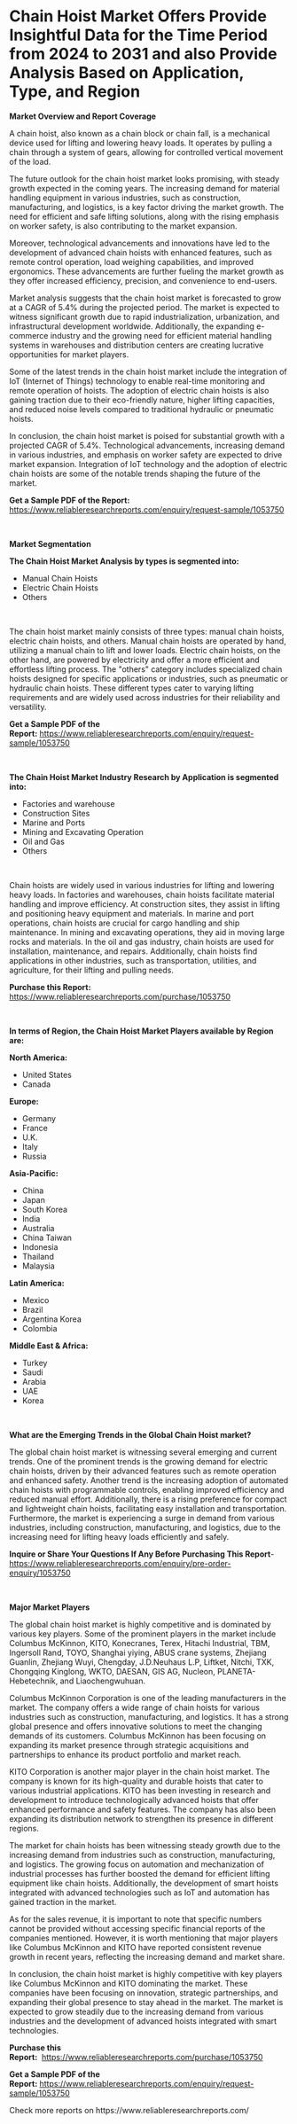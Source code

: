 <p><h1>Chain Hoist Market Offers Provide Insightful Data for the Time Period from 2024 to 2031 and also Provide Analysis Based on Application, Type, and Region</h1></p><p><strong>Market Overview and Report Coverage</strong></p>
<p><p>A chain hoist, also known as a chain block or chain fall, is a mechanical device used for lifting and lowering heavy loads. It operates by pulling a chain through a system of gears, allowing for controlled vertical movement of the load.</p><p>The future outlook for the chain hoist market looks promising, with steady growth expected in the coming years. The increasing demand for material handling equipment in various industries, such as construction, manufacturing, and logistics, is a key factor driving the market growth. The need for efficient and safe lifting solutions, along with the rising emphasis on worker safety, is also contributing to the market expansion.</p><p>Moreover, technological advancements and innovations have led to the development of advanced chain hoists with enhanced features, such as remote control operation, load weighing capabilities, and improved ergonomics. These advancements are further fueling the market growth as they offer increased efficiency, precision, and convenience to end-users.</p><p>Market analysis suggests that the chain hoist market is forecasted to grow at a CAGR of 5.4% during the projected period. The market is expected to witness significant growth due to rapid industrialization, urbanization, and infrastructural development worldwide. Additionally, the expanding e-commerce industry and the growing need for efficient material handling systems in warehouses and distribution centers are creating lucrative opportunities for market players.</p><p>Some of the latest trends in the chain hoist market include the integration of IoT (Internet of Things) technology to enable real-time monitoring and remote operation of hoists. The adoption of electric chain hoists is also gaining traction due to their eco-friendly nature, higher lifting capacities, and reduced noise levels compared to traditional hydraulic or pneumatic hoists.</p><p>In conclusion, the chain hoist market is poised for substantial growth with a projected CAGR of 5.4%. Technological advancements, increasing demand in various industries, and emphasis on worker safety are expected to drive market expansion. Integration of IoT technology and the adoption of electric chain hoists are some of the notable trends shaping the future of the market.</p></p>
<p><strong>Get a Sample PDF of the Report:</strong> <a href="https://www.reliableresearchreports.com/enquiry/request-sample/1053750">https://www.reliableresearchreports.com/enquiry/request-sample/1053750</a></p>
<p>&nbsp;</p>
<p><strong>Market Segmentation</strong></p>
<p><strong>The Chain Hoist Market Analysis by types is segmented into:</strong></p>
<p><ul><li>Manual Chain Hoists</li><li>Electric Chain Hoists</li><li>Others</li></ul></p>
<p>&nbsp;</p>
<p><p>The chain hoist market mainly consists of three types: manual chain hoists, electric chain hoists, and others. Manual chain hoists are operated by hand, utilizing a manual chain to lift and lower loads. Electric chain hoists, on the other hand, are powered by electricity and offer a more efficient and effortless lifting process. The "others" category includes specialized chain hoists designed for specific applications or industries, such as pneumatic or hydraulic chain hoists. These different types cater to varying lifting requirements and are widely used across industries for their reliability and versatility.</p></p>
<p><strong>Get a Sample PDF of the Report:</strong>&nbsp;<a href="https://www.reliableresearchreports.com/enquiry/request-sample/1053750">https://www.reliableresearchreports.com/enquiry/request-sample/1053750</a></p>
<p>&nbsp;</p>
<p><strong>The Chain Hoist Market Industry Research by Application is segmented into:</strong></p>
<p><ul><li>Factories and warehouse</li><li>Construction Sites</li><li>Marine and Ports</li><li>Mining and Excavating Operation</li><li>Oil and Gas</li><li>Others</li></ul></p>
<p>&nbsp;</p>
<p><p>Chain hoists are widely used in various industries for lifting and lowering heavy loads. In factories and warehouses, chain hoists facilitate material handling and improve efficiency. At construction sites, they assist in lifting and positioning heavy equipment and materials. In marine and port operations, chain hoists are crucial for cargo handling and ship maintenance. In mining and excavating operations, they aid in moving large rocks and materials. In the oil and gas industry, chain hoists are used for installation, maintenance, and repairs. Additionally, chain hoists find applications in other industries, such as transportation, utilities, and agriculture, for their lifting and pulling needs.</p></p>
<p><strong>Purchase this Report:</strong>&nbsp; <a href="https://www.reliableresearchreports.com/purchase/1053750">https://www.reliableresearchreports.com/purchase/1053750</a></p>
<p>&nbsp;</p>
<p><strong>In terms of Region, the Chain Hoist Market Players available by Region are:</strong></p>
<p>
    <p> <strong> North America: </strong>
        <ul>
            <li>United States</li>
            <li>Canada</li>
        </ul>
        </p> 
    <p> <strong> Europe: </strong>
        <ul>
            <li>Germany</li>
            <li>France</li>
            <li>U.K.</li>
            <li>Italy</li>
            <li>Russia</li>
        </ul>
        </p> 
    <p> <strong> Asia-Pacific: </strong>
        <ul>
            <li>China</li>
            <li>Japan</li>
            <li>South Korea</li>
            <li>India</li>
            <li>Australia</li>
            <li>China Taiwan</li>
            <li>Indonesia</li>
            <li>Thailand</li>
            <li>Malaysia</li>
        </ul>
        </p> 
    <p> <strong> Latin America: </strong>
        <ul>
            <li>Mexico</li>
            <li>Brazil</li>
            <li>Argentina Korea</li>
            <li>Colombia</li>
        </ul>
        </p> 
    <p> <strong> Middle East & Africa: </strong>
        <ul>
            <li>Turkey</li>
            <li>Saudi</li>
            <li>Arabia</li>
            <li>UAE</li>
            <li>Korea</li>
        </ul>
    </p>
    </p>
<p>&nbsp;</p>
<p><strong>What are the Emerging Trends in the Global Chain Hoist market?</strong></p>
<p><p>The global chain hoist market is witnessing several emerging and current trends. One of the prominent trends is the growing demand for electric chain hoists, driven by their advanced features such as remote operation and enhanced safety. Another trend is the increasing adoption of automated chain hoists with programmable controls, enabling improved efficiency and reduced manual effort. Additionally, there is a rising preference for compact and lightweight chain hoists, facilitating easy installation and transportation. Furthermore, the market is experiencing a surge in demand from various industries, including construction, manufacturing, and logistics, due to the increasing need for lifting heavy loads efficiently and safely.</p></p>
<p><strong>Inquire or Share Your Questions If Any Before Purchasing This Report</strong>- <a href="https://www.reliableresearchreports.com/enquiry/pre-order-enquiry/1053750">https://www.reliableresearchreports.com/enquiry/pre-order-enquiry/1053750</a></p>
<p>&nbsp;</p>
<p><strong>Major Market Players</strong></p>
<p><p>The global chain hoist market is highly competitive and is dominated by various key players. Some of the prominent players in the market include Columbus McKinnon, KITO, Konecranes, Terex, Hitachi Industrial, TBM, Ingersoll Rand, TOYO, Shanghai yiying, ABUS crane systems, Zhejiang Guanlin, Zhejiang Wuyi, Chengday, J.D.Neuhaus L.P, Liftket, Nitchi, TXK, Chongqing Kinglong, WKTO, DAESAN, GIS AG, Nucleon, PLANETA-Hebetechnik, and Liaochengwuhuan.</p><p>Columbus McKinnon Corporation is one of the leading manufacturers in the market. The company offers a wide range of chain hoists for various industries such as construction, manufacturing, and logistics. It has a strong global presence and offers innovative solutions to meet the changing demands of its customers. Columbus McKinnon has been focusing on expanding its market presence through strategic acquisitions and partnerships to enhance its product portfolio and market reach.</p><p>KITO Corporation is another major player in the chain hoist market. The company is known for its high-quality and durable hoists that cater to various industrial applications. KITO has been investing in research and development to introduce technologically advanced hoists that offer enhanced performance and safety features. The company has also been expanding its distribution network to strengthen its presence in different regions.</p><p>The market for chain hoists has been witnessing steady growth due to the increasing demand from industries such as construction, manufacturing, and logistics. The growing focus on automation and mechanization of industrial processes has further boosted the demand for efficient lifting equipment like chain hoists. Additionally, the development of smart hoists integrated with advanced technologies such as IoT and automation has gained traction in the market.</p><p>As for the sales revenue, it is important to note that specific numbers cannot be provided without accessing specific financial reports of the companies mentioned. However, it is worth mentioning that major players like Columbus McKinnon and KITO have reported consistent revenue growth in recent years, reflecting the increasing demand and market share.</p><p>In conclusion, the chain hoist market is highly competitive with key players like Columbus McKinnon and KITO dominating the market. These companies have been focusing on innovation, strategic partnerships, and expanding their global presence to stay ahead in the market. The market is expected to grow steadily due to the increasing demand from various industries and the development of advanced hoists integrated with smart technologies.</p></p>
<p><strong>Purchase this Report:</strong>&nbsp;&nbsp;<a href="https://www.reliableresearchreports.com/purchase/1053750">https://www.reliableresearchreports.com/purchase/1053750</a></p>
<p></p>
<p><strong>Get a Sample PDF of the Report:</strong>&nbsp;<a href="https://www.reliableresearchreports.com/enquiry/request-sample/1053750">https://www.reliableresearchreports.com/enquiry/request-sample/1053750</a></p>
<p>Check more reports on https://www.reliableresearchreports.com/</p>